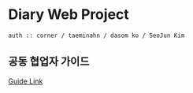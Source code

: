 # Diary Web Project

```
auth :: corner / taeminahn / dasom ko / SeoJun Kim   
```

## 공동 협업자 가이드
[Guide Link](https://github.com/Eight-Corner/diary_web/blob/master/CONTRIBUTING.md)
